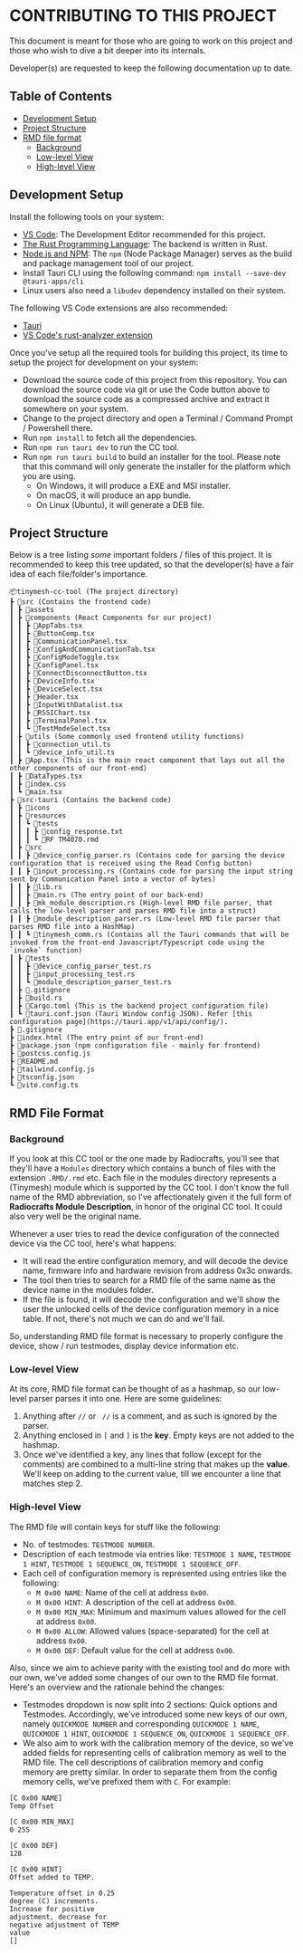 # CONTRIBUTING TO THIS PROJECT

This document is meant for those who are going to work on this project and those who wish to dive a bit deeper into its internals.

Developer(s) are requested to keep the following documentation up to date.

## Table of Contents

- [Development Setup](#development-setup)
- [Project Structure](#project-structure)
- [RMD file format](#rmd-file-format)
  - [Background](#background)
  - [Low-level View](#low-level-view)
  - [High-level View](#high-level-view)

## Development Setup

Install the following tools on your system:

- [VS Code](https://code.visualstudio.com/): The Development Editor recommended for this project.
- [The Rust Programming Language](https://www.rust-lang.org/tools/install): The backend is written in Rust.
- [Node.js and NPM](https://docs.npmjs.com/downloading-and-installing-node-js-and-npm): The `npm` (Node Package Manager) serves as the build and package management tool of our project.
- Install Tauri CLI using the following command: `npm install --save-dev @tauri-apps/cli`
- Linux users also need a `libudev` dependency installed on their system.

The following VS Code extensions are also recommended:

- [Tauri](https://marketplace.visualstudio.com/items?itemName=tauri-apps.tauri-vscode)
- [VS Code's rust-analyzer extension](https://marketplace.visualstudio.com/items?itemName=rust-lang.rust-analyzer)

Once you've setup all the required tools for building this project, its time to setup the project for development on your system:

- Download the source code of this project from this repository. You can download the source code via git or use the Code button above to download the source code as a compressed archive and extract it somewhere on your system.
- Change to the project directory and open a Terminal / Command Prompt / Powershell there.
- Run `npm install` to fetch all the dependencies.
- Run `npm run tauri dev` to run the CC tool.
- Run `npm run tauri build` to build an installer for the tool. Please note that this command will only generate the installer for the platform which you are using.
  - On Windows, it will produce a EXE and MSI installer.
  - On macOS, it will produce an app bundle.
  - On Linux (Ubuntu), it will generate a DEB file.

## Project Structure

Below is a tree listing _some_ important folders / files of this project. It is recommended to keep this tree updated, so that the developer(s) have a fair idea of each file/folder's importance.

```
📦tinymesh-cc-tool (The project directory)
┣ 📂src (Contains the frontend code)
┃ ┣ 📂assets
┃ ┣ 📂components (React Components for our project)
┃ ┃ ┣ 📜AppTabs.tsx
┃ ┃ ┣ 📜ButtonComp.tsx
┃ ┃ ┣ 📜CommunicationPanel.tsx
┃ ┃ ┣ 📜ConfigAndCommunicationTab.tsx
┃ ┃ ┣ 📜ConfigModeToggle.tsx
┃ ┃ ┣ 📜ConfigPanel.tsx
┃ ┃ ┣ 📜ConnectDisconnectButton.tsx
┃ ┃ ┣ 📜DeviceInfo.tsx
┃ ┃ ┣ 📜DeviceSelect.tsx
┃ ┃ ┣ 📜Header.tsx
┃ ┃ ┣ 📜InputWithDatalist.tsx
┃ ┃ ┣ 📜RSSIChart.tsx
┃ ┃ ┣ 📜TerminalPanel.tsx
┃ ┃ ┗ 📜TestModeSelect.tsx
┃ ┣ 📂utils (Some commonly used frontend utility functions)
┃ ┃ ┣ 📜connection_util.ts
┃ ┃ ┗ 📜device_info_util.ts
┃ ┣ 📜App.tsx (This is the main react component that lays out all the other components of our front-end)
┃ ┣ 📜DataTypes.tsx
┃ ┣ 📜index.css
┃ ┗ 📜main.tsx
┣ 📂src-tauri (Contains the backend code)
┃ ┣ 📂icons
┃ ┣ 📂resources
┃ ┃ ┗ 📂tests
┃ ┃ ┃ ┣ 📜config_response.txt
┃ ┃ ┃ ┗ 📜RF TM4070.rmd
┃ ┣ 📂src
┃ ┃ ┣ 📜device_config_parser.rs (Contains code for parsing the device configuration that is received using the Read Config button)
┃ ┃ ┣ 📜input_processing.rs (Contains code for parsing the input string sent by Communication Panel into a vector of bytes)
┃ ┃ ┣ 📜lib.rs
┃ ┃ ┣ 📜main.rs (The entry point of our back-end)
┃ ┃ ┣ 📜mk_module_description.rs (High-level RMD file parser, that calls the low-level parser and parses RMD file into a struct)
┃ ┃ ┣ 📜module_description_parser.rs (Low-level RMD file parser that parses RMD file into a HashMap)
┃ ┃ ┗ 📜tinymesh_comm.rs (Contains all the Tauri commands that will be invoked from the front-end Javascript/Typescript code using the `invoke` function)
┃ ┣ 📂tests
┃ ┃ ┣ 📜device_config_parser_test.rs
┃ ┃ ┣ 📜input_processing_test.rs
┃ ┃ ┗ 📜module_description_parser_test.rs
┃ ┣ 📜.gitignore
┃ ┣ 📜build.rs
┃ ┣ 📜Cargo.toml (This is the backend project configuration file)
┃ ┗ 📜tauri.conf.json (Tauri Window config JSON). Refer [this configuration page](https://tauri.app/v1/api/config/).
┣ 📜.gitignore
┣ 📜index.html (The entry point of our front-end)
┣ 📜package.json (npm configuration file - mainly for frontend)
┣ 📜postcss.config.js
┣ 📜README.md
┣ 📜tailwind.config.js
┣ 📜tsconfig.json
┗ 📜vite.config.ts
```

## RMD File Format

### Background

If you look at this CC tool or the one made by Radiocrafts, you'll see that they'll have a `Modules` directory which contains a bunch of files with the extension `.RMD/.rmd` etc. Each file in the modules directory represents a (Tinymesh) module which is supported by the CC tool. I don't know the full name of the RMD abbreviation, so I've affectionately given it the full form of **Radiocrafts Module Description**, in honor of the original CC tool. It could also very well be the original name.

Whenever a user tries to read the device configuration of the connected device via the CC tool, here's what happens:

- It will read the entire configuration memory, and will decode the device name, firmware info and hardware revision from address 0x3c onwards.
- The tool then tries to search for a RMD file of the same name as the device name in the modules folder.
- If the file is found, it will decode the configuration and we'll show the user the unlocked cells of the device configuration memory in a nice table. If not, there's not much we can do and we'll fail.

So, understanding RMD file format is necessary to properly configure the device, show / run testmodes, display device information etc.

### Low-level View

At its core, RMD file format can be thought of as a hashmap, so our low-level parser parses it into one. Here are some guidelines:

1. Anything after `//` or ` //` is a comment, and as such is ignored by the parser.
2. Anything enclosed in `[` and `]` is the **key**. Empty keys are not added to the hashmap.
3. Once we've identified a key, any lines that follow (except for the comments) are combined to a multi-line string that makes up the **value**. We'll keep on adding to the current value, till we encounter a line that matches step 2.

### High-level View

The RMD file will contain keys for stuff like the following:

- No. of testmodes: `TESTMODE NUMBER`.
- Description of each testmode via entries like: `TESTMODE 1 NAME`, `TESTMODE 1 HINT`, `TESTMODE 1 SEQUENCE_ON`, `TESTMODE 1 SEQUENCE_OFF`.
- Each cell of configuration memory is represented using entries like the following:
  - `M 0x00 NAME`: Name of the cell at address `0x00`.
  - `M 0x00 HINT`: A description of the cell at address `0x00`.
  - `M 0x00 MIN_MAX`: Minimum and maximum values allowed for the cell at address `0x00`.
  - `M 0x00 ALLOW`: Allowed values (space-separated) for the cell at address `0x00`.
  - `M 0x00 DEF`: Default value for the cell at address `0x00`.

Also, since we aim to achieve parity with the existing tool and do more with our own, we've added some changes of our own to the RMD file format. Here's an overview and the rationale behind the changes:

- Testmodes dropdown is now split into 2 sections: Quick options and Testmodes. Accordingly, we've introduced some new keys of our own, namely `QUICKMODE NUMBER` and corresponding `QUICKMODE 1 NAME`, `QUICKMODE 1 HINT`, `QUICKMODE 1 SEQUENCE_ON`, `QUICKMODE 1 SEQUENCE_OFF`.
- We also aim to work with the calibration memory of the device, so we've added fields for representing cells of calibration memory as well to the RMD file. The cell descriptions of calibration memory and config memory are pretty similar. In order to separate them from the config memory cells, we've prefixed them with `C`. For example:

```
[C 0x00 NAME]
Temp Offset

[C 0x00 MIN_MAX]
0 255

[C 0x00 DEF]
128

[C 0x00 HINT]
Offset added to TEMP.

Temperature offset in 0.25
degree (C) increments.
Increase for positive
adjustment, decrease for
negative adjustment of TEMP
value
[]
```
